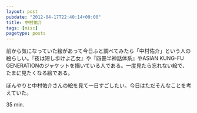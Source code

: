 ```yaml
---
layout: post
pubdate: "2012-04-17T22:40:14+09:00"
title: 中村佑介
tags: [misc]
pagetype: posts
---
```

前から気になっていた絵があって今日ふと調べてみたら「中村佑介」という人の絵らしい。『夜は短し歩けよ乙女』や『四畳半神話体系』やASIAN KUNG-FU GENERATIONのジャケットを描いている人である。一度見たら忘れない絵で、たまに見たくなる絵である。

ぼんやりと中村佑介さんの絵を見て一日すごしたい。今日はただそんなことを考えていた。

35 min.
